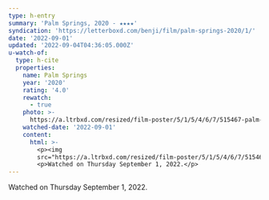 ```yaml
---
type: h-entry
summary: 'Palm Springs, 2020 - ★★★★'
syndication: 'https://letterboxd.com/benji/film/palm-springs-2020/1/'
date: '2022-09-01'
updated: '2022-09-04T04:36:05.000Z'
u-watch-of:
  type: h-cite
  properties:
    name: Palm Springs
    year: '2020'
    rating: '4.0'
    rewatch:
      - true
    photo: >-
      https://a.ltrbxd.com/resized/film-poster/5/1/5/4/6/7/515467-palm-springs-0-600-0-900-crop.jpg?v=d3df94888b
    watched-date: '2022-09-01'
    content:
      html: >-
        <p><img
        src="https://a.ltrbxd.com/resized/film-poster/5/1/5/4/6/7/515467-palm-springs-0-600-0-900-crop.jpg?v=d3df94888b"/></p>
        <p>Watched on Thursday September 1, 2022.</p>
---
```

Watched on Thursday September 1, 2022.
